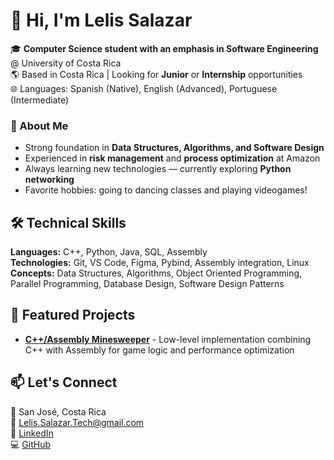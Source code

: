 # 👋 Hi, I'm Lelis Salazar

🎓 **Computer Science student with an emphasis in Software Engineering** @ University of Costa Rica  
🌎 Based in Costa Rica | Looking for **Junior** or **Internship** opportunities <br>
🌐 Languages: Spanish (Native), English (Advanced), Portuguese (Intermediate)

### 🧠 About Me
- Strong foundation in **Data Structures, Algorithms, and Software Design**
- Experienced in **risk management** and **process optimization** at Amazon
- Always learning new technologies — currently exploring **Python networking**
- Favorite hobbies: going to dancing classes and playing videogames!

## 🛠️ Technical Skills
**Languages:** C++, Python, Java, SQL, Assembly  
**Technologies:** Git, VS Code, Figma, Pybind, Assembly integration, Linux 
**Concepts:** Data Structures, Algorithms, Object Oriented Programming, Parallel Programming, Database Design, Software Design Patterns

## 🚀 Featured Projects
- [**C++/Assembly Minesweeper**](https://github.com/Lelis-salazar/cpp-asm-minesweeper) - Low-level implementation combining C++ with Assembly for game logic and performance optimization

## 📫 Let's Connect
📍 San José, Costa Rica  
📧 Lelis.Salazar.Tech@gmail.com  
🔗 [LinkedIn](https://www.linkedin.com/in/lelissalazar/)  
💻 [GitHub](https://github.com/lelis-salazar)
